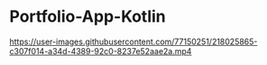 # Portfolio-App-Kotlin
https://user-images.githubusercontent.com/77150251/218025865-c307f014-a34d-4389-92c0-8237e52aae2a.mp4

